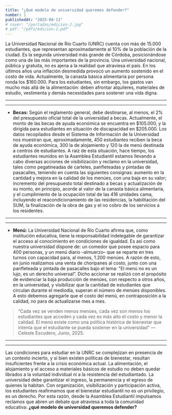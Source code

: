 ```yaml
---
title: "¿Qué modelo de universidad queremos defender?"
number: 1
publishedAt: "2025-08-11"
# cover: "/portadas/edicion-2.jpg"
# pdf: "/pdfs/edicion-2.pdf"
---
```


La Universidad Nacional de Río Cuarto (UNRC) cuenta con más de 15.000 estudiantes, que representan aproximadamente al 10% de la población de la ciudad. Es la segunda universidad más grande de Córdoba, posicionándose como una de las más importantes de la provincia.
Una universidad nacional, pública y gratuita, no es ajena a la realidad que atraviesa el país. En los últimos años una inflación desmedida provocó un aumento sostenido en el costo de vida. Actualmente, la canasta básica alimentaria por persona ronda los $160.000. Para los estudiantes, sin embargo, los gastos van mucho más allá de la alimentación: deben afrontar alquileres, materiales de estudio, vestimenta y demás necesidades para sostener una vida digna.

***
***

* **Becas:**
Según el reglamento general, debe destinarse, al menos, el 2% del presupuesto oficial total de la universidad a becas. Actualmente, el monto de las becas de ayuda económica se encuentra en $105.000, y la dirigida para estudiantes en situación de discapacidad en $205.000. Los datos recopilados desde el Sistema de Información de la Universidad nos muestran que, aproximadamente, 450 estudiantes reciben la beca de ayuda económica, 300 la de alojamiento y 120 la de menú destinada a centros de estudiantes.
A raíz de esta situación, hace tiempo, los estudiantes reunidos en la Asamblea Estudiantil estamos llevando a cabo diversas acciones de visibilización y reclamo en la universidad, tales como pegatineadas de carteles, panfleteadas y pintadas de pasacalles, teniendo en cuenta las siguientes consignas: aumento en la cantidad y mejora en la calidad de los menúes, con una baja en su valor; incremento del presupuesto total destinado a becas y actualización de su monto, en principio, acorde al valor de la canasta básica alimentaria, y el cumplimiento de la ocupación total de las 416 unidades cama, incluyendo el reacondicionamiento de las residencias, la habilitación del SUM, la finalización de la obra de gas y el no cobro de los servicios a los residentes.

***
***

* **Menú:**
La Universidad Nacional de Río Cuarto afirma que, como institución educativa, tiene la responsabilidad indelegable de garantizar el acceso al conocimiento en condiciones de igualdad. Es así como nuestra universidad dispone de: un comedor que posee espacio para 400 personas, y un menú diario –almuerzo– que se reparte en tres turnos con capacidad para, al menos, 1.200 menúes.
A razón de esto, en junio realizamos una venta de choripanes al costo, junto con una panfleteada y pintada de pasacalles bajo el lema: "El menú no es un lujo, es un derecho universal”. Dicho accionar se realizó con el propósito de evidenciar la baja producción de menúes, con respecto a otros años, en la universidad, y visibilizar que la cantidad de estudiantes que circulan durante el mediodía, superan el número de menúes disponibles. A esto debemos agregarle que el costo del menú, en contraposición a la calidad, no para de actualizarse mes a mes.
> “Cada vez se venden menos menúes, cada vez son menos los estudiantes que acceden y cada vez es más alto el costo y menor la calidad. El menú existe como una política histórica de bienestar que intenta que el estudiante se pueda sostener en la universidad”
> — Celeste Escudero, Junio, 2025.

***
***

Las condiciones para estudiar en la UNRC se complejizan en presencia de un contexto incierto, y si bien existen políticas de bienestar, resultan insuficientes frente a la crisis económica actual. La alimentación, el alojamiento y el acceso a materiales básicos de estudio no deben quedar librados a la voluntad individual ni a la resistencia del estudiantado.
La universidad debe garantizar el ingreso, la permanencia y el egreso de quienes la habitan. Con organización, visibilización y participación activa, los estudiantes reafirmamos que el bienestar estudiantil no es un privilegio, es un derecho.
Por esta razón, desde la Asamblea Estudiantil impulsamos reclamos que abren un debate que atraviesa a toda la comunidad educativa: **¿qué modelo de universidad queremos defender?**
